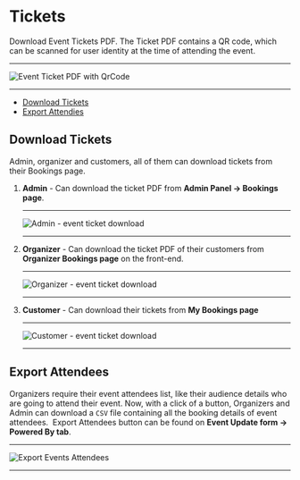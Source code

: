 # Tickets

Download Event Tickets PDF. The Ticket PDF contains a QR code, which can be scanned for user identity at the time of attending the event.

---

![Event Ticket PDF with QrCode](http://eventmie-pro-docs.test/images/event-ticket-download.jpg "Event Ticket PDF with QrCode")

---


- [Download Tickets](#Download-Tickets)
- [Export Attendies](#Export-Attendies)


<a name="Download-Tickets"></a>
## Download Tickets

Admin, organizer and customers, all of them can download tickets from their Bookings page.

1. **Admin** - Can download the ticket PDF from **Admin Panel -> Bookings page**.

    ---

    ![Admin - event ticket download](http://eventmie-pro-docs.test/images/download-ticket-admin.jpg "Admin - event ticket download")

    ---

2. **Organizer** - Can download the ticket PDF of their customers from **Organizer Bookings page** on the front-end.

    ---

    ![Organizer - event ticket download](http://eventmie-pro-docs.test/images/download-ticket-organizer.jpg "Organizer - event ticket download")

    ---

3. **Customer** - Can download their tickets from **My Bookings page**

    ---

    ![Customer - event ticket download](http://eventmie-pro-docs.test/images/download-ticket-customer.jpg "Customer - event ticket download")

    ---


<a name="Export-Attendees"></a>
## Export Attendees

Organizers require their event attendees list, like their audience details who are going to attend their event. Now, with a click of a button, Organizers and Admin can download a `CSV` file containing all the booking details of event attendees. &nbsp;<larecipe-button type="black" size="sm">Export Attendees</larecipe-button> button can be found on **Event Update form -> Powered By tab**.

---

![Export Events Attendees](http://eventmie-pro-docs.test/images/export-event-attendees.jpg "Export Events Attendees")

---

